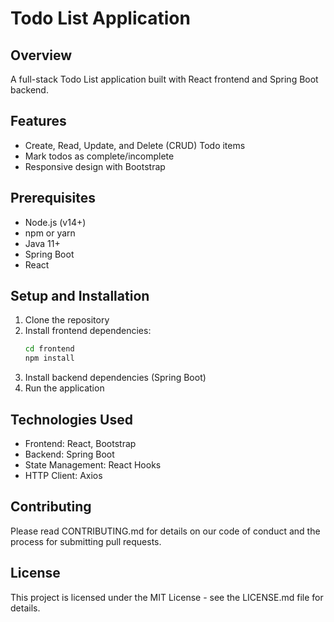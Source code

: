 # Todo List Application

## Overview
A full-stack Todo List application built with React frontend and Spring Boot backend.

## Features
- Create, Read, Update, and Delete (CRUD) Todo items
- Mark todos as complete/incomplete
- Responsive design with Bootstrap

## Prerequisites
- Node.js (v14+)
- npm or yarn
- Java 11+
- Spring Boot
- React

## Setup and Installation
1. Clone the repository
2. Install frontend dependencies:
   ```bash
   cd frontend
   npm install
   ```
3. Install backend dependencies (Spring Boot)
4. Run the application

## Technologies Used
- Frontend: React, Bootstrap
- Backend: Spring Boot
- State Management: React Hooks
- HTTP Client: Axios

## Contributing
Please read CONTRIBUTING.md for details on our code of conduct and the process for submitting pull requests.

## License
This project is licensed under the MIT License - see the LICENSE.md file for details.
